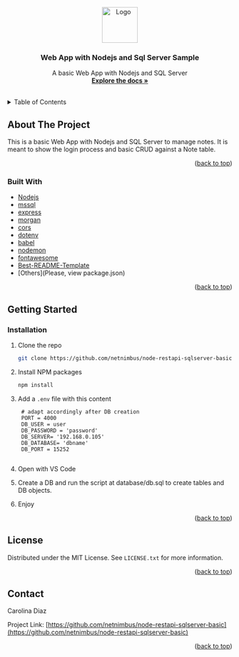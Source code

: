 <div id="top"></div>

<!-- PROJECT LOGO -->
<br />
<div align="center">
  <a href="https://github.com/github_username/repo_name">
    <img src="images/logo.png" alt="Logo" width="80" height="80">
  </a>

<h3 align="center">Web App with Nodejs and Sql Server Sample</h3>

  <p align="center">
    A basic Web App with Nodejs and SQL Server
    <br />
    <a href="https://github.com/netnimbus/node-restapi-sqlserver-basic"><strong>Explore the docs »</strong></a>
    <br />
    <br />    
  </p>
</div>



<!-- TABLE OF CONTENTS -->
<details>
  <summary>Table of Contents</summary>
  <ol>
    <li>
      <a href="#about-the-project">About The Project</a>
      <ul>
        <li><a href="#built-with">Built With</a></li>
      </ul>
    </li>
    <li>
      <a href="#getting-started">Getting Started</a>
      <ul>
         <li><a href="#installation">Installation</a></li>
      </ul>
    </li>   
    <li><a href="#license">License</a></li>
    <li><a href="#contact">Contact</a></li>  
  </ol>
</details>



<!-- ABOUT THE PROJECT -->
## About The Project

This is a basic Web App with Nodejs and SQL Server to manage notes. It is meant to show the login process and basic CRUD against a Note table.

<p align="right">(<a href="#top">back to top</a>)</p>


### Built With

* [Nodejs](https://nodejs.org/)
* [mssql](https://www.npmjs.com/package/mssql)
* [express](https://www.npmjs.com/package/express)
* [morgan](https://www.npmjs.com/package/morgan)
* [cors](https://www.npmjs.com/package/cors)
* [dotenv](https://www.npmjs.com/package/dotenv)
* [babel](https://babeljs.io/)
* [nodemon](https://www.npmjs.com/package/nodemon)
* [fontawesome](https://fontawesome.com/)
* [Best-README-Template](https://github.com/othneildrew/Best-README-Template/blob/master/BLANK_README.md)
* [Others](Please, view package.json)


<p align="right">(<a href="#top">back to top</a>)</p>

## Getting Started

### Installation

1. Clone the repo
   ```sh
   git clone https://github.com/netnimbus/node-restapi-sqlserver-basic.git
   ```
2. Install NPM packages
   ```sh
   npm install
   ```
3. Add a `.env` file with this content
   ```
    # adapt accordingly after DB creation
    PORT = 4000
    DB_USER = user
    DB_PASSWORD = 'password'
    DB_SERVER= '192.168.0.105'
    DB_DATABASE= 'dbname'
    DB_PORT = 15252
    
   ```
4. Open with VS Code 

5. Create a DB and run the script at database/db.sql to create tables and DB objects.

6. Enjoy
      
<p align="right">(<a href="#top">back to top</a>)</p>



<!-- LICENSE -->
## License

Distributed under the MIT License. See `LICENSE.txt` for more information.

<p align="right">(<a href="#top">back to top</a>)</p>



<!-- CONTACT -->
## Contact

Carolina Diaz 

Project Link: [https://github.com/netnimbus/node-restapi-sqlserver-basic](https://github.com/netnimbus/node-restapi-sqlserver-basic)

<p align="right">(<a href="#top">back to top</a>)</p>



